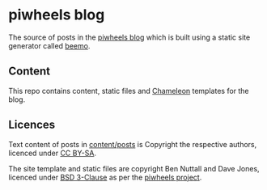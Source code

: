 # piwheels blog

The source of posts in the [piwheels blog](https://blog.piwheels.org/) which is built
using a static site generator called [beemo](https://github.com/bennuttall/beemo).

## Content

This repo contains content, static files and
[Chameleon](https://chameleon.readthedocs.io/en/latest/) templates for the blog.

## Licences

Text content of posts in [content/posts](content/posts/) is Copyright the respective authors,
licenced under [CC BY-SA](https://creativecommons.org/licenses/by-sa/4.0/).

The site template and static files are copyright Ben Nuttall and Dave Jones, licenced under [BSD
3-Clause](https://opensource.org/license/bsd-3-clause) as per the [piwheels
project](https://github.com/piwheels/piwheels/blob/main/LICENSE.rst).